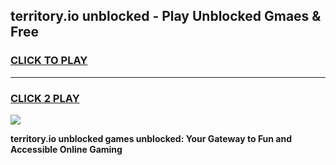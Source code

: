 
## territory.io unblocked - Play Unblocked Gmaes & Free
<h3>
<a href="https://news.freeplayer.one?title=territory.io_unblocked&ref=16F">CLICK TO PLAY</a></h3>
<hr>

<h3>
<a href="https://news.freeplayer.one?title=territory.io_unblocked&ref=16F">CLICK 2 PLAY</a>
  
</h3>

<a href="https://news.freeplayer.one?title=territory.io_unblocked&ref=16F/"><img src="https://clearcache.store/games.png"></a>


**territory.io unblocked games unblocked: Your Gateway to Fun and Accessible Online Gaming**
